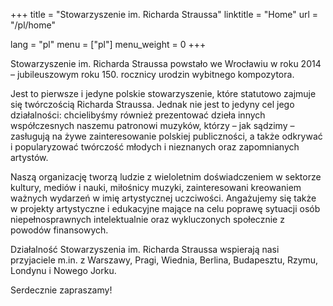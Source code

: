 +++
title = "Stowarzyszenie im. Richarda Straussa"
linktitle = "Home"
url = "/pl/home"

lang = "pl"
menu = ["pl"]
menu_weight = 0
+++

Stowarzyszenie im. Richarda Straussa powstało we Wrocławiu w roku 2014 – jubileuszowym roku 150. rocznicy urodzin wybitnego kompozytora.

Jest to pierwsze i jedyne polskie stowarzyszenie, które statutowo zajmuje się twórczością Richarda Straussa. Jednak nie jest to jedyny cel jego działalności: chcielibyśmy również prezentować dzieła innych współczesnych naszemu patronowi muzyków, którzy – jak sądzimy – zasługują na żywe zainteresowanie polskiej publiczności, a także odkrywać i popularyzować twórczość młodych i nieznanych oraz zapomnianych artystów.

Naszą organizację tworzą ludzie z wieloletnim doświadczeniem w sektorze kultury, mediów i nauki, miłośnicy muzyki, zainteresowani kreowaniem ważnych wydarzeń w imię artystycznej uczciwości. Angażujemy się także w projekty artystyczne i edukacyjne mające na celu poprawę sytuacji osób niepełnosprawnych intelektualnie oraz wykluczonych społecznie z powodów finansowych.

Działalność Stowarzyszenia im. Richarda Straussa wspierają nasi przyjaciele m.in. z Warszawy, Pragi, Wiednia, Berlina, Budapesztu, Rzymu, Londynu i Nowego Jorku.

Serdecznie zapraszamy!
